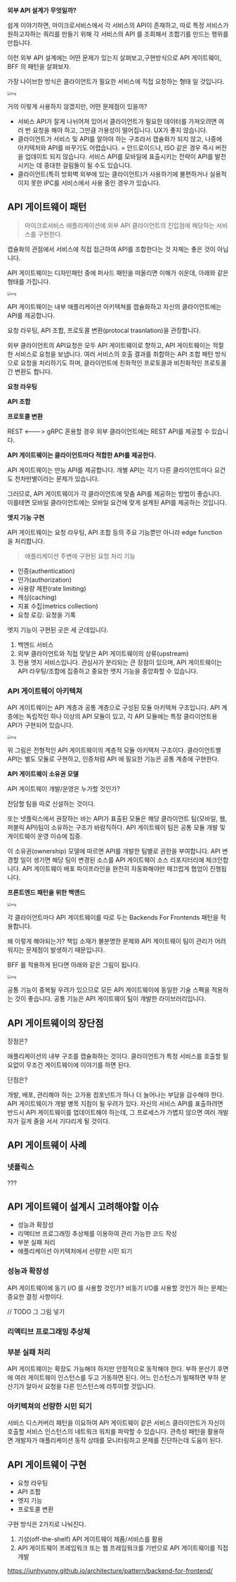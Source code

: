 **외부 API 설계가 무엇일까?**

쉽게 이야기하면, 마이크로서비스에서 각 서비스의 API이 존재하고, 따로 특정 서비스가 원하고자하는 쿼리를 만들기 위해 각 서비스의 API 를 조회해서 조합기를 만드는 행위를 만듭니다.

 이런 외부 API 설계에는 어떤 문제가 있는지 살펴보고,구현방식으로 API 게이트웨이, BFF 의 패턴을 살펴보자.

가장 나이브한 방식은 클라이언트가 필요한 서비스에 직접 요청하는 형태 일 것입니다.

 <img src="https://documents.lucid.app/documents/a6b2e07d-a201-4959-8dad-8c191ba78039/pages/0_0?a=28566&x=-3576&y=19866&w=1232&h=1314&store=1&accept=image%2F*&auth=LCA%20e91654328586839888e60c33694ec81f9107a5f1-ts%3D1662707539" alt="img" style="zoom:50%;" />



거의 이렇게 사용하지 않겠지만, 어떤 문제점이 있을까?

- 서비스 API가 잘게 나뉘어져 있어서 클라이언트가 필요한 데이터를 가져오려면 여러 번 요청을 해야 하고, 그만큼 가용성이 떨어집니다. UX가 좋지 않습니다.
- 클라이언트가 서비스 및 API를 알아야 하는 구조라서 캡슐화가 되지 않고, 나중에 아키텍처와 API를 바꾸기도 어렵습니다.
  = 안드로이드나, ISO 같은 경우 즉시 버전을 업데이트 되지 않습니다. 서비스 API를 모바일에 표출시키는 전략이 API를 발전시키는 데 중대한 걸림돌이 될 수도 있습니다.
- 클라이언트(특히 방화벽 외부에 있는 클라이언트)가 사용하기에 불편하거나 실용적이지 못한 IPC를 서비스에서 사용 중인 경우가 있습니다.



## API 게이트웨이 패턴

> 마이크로서비스 애플리케이션에 외부 API 클라이언트의 진입점에 해당하는 서비스를 구현한다.

캡슐화의 관점에서 서비스에 직접 접근하여 API를 조합한다는 것 자체는 좋은 것이 아닙니다. 



API 게이트웨이는 디자인패턴 중에 퍼사드 패턴을 떠올리면 이해가 쉬운데, 아래와 같은 형태를 가집니다.

 <img src="https://documents.lucid.app/documents/a6b2e07d-a201-4959-8dad-8c191ba78039/pages/0_0?a=28721&x=-8774&y=20320&w=1628&h=1314&store=1&accept=image%2F*&auth=LCA%20ff20d57aae29f1169fad8c56ff12144eec001d30-ts%3D1662707539" alt="img" style="zoom:50%;" />

API 게이트웨이는 내부 애플리케이션 아키텍쳐를 캡슐화하고 자신의 클라이언트에는 API를 제공합니다.

요청 라우팅, API 조합, 프로토콜 변환(protocal trasnlation)을 관장합니다.

외부 클라이언트의 API요청은 모두 API 게이트웨이로 향하고, API 게이트웨이는 적절한 서비스로 요청을 보냅니다. 여러 서비스의 호출 결과를 취합하는 API 조합 패턴 방식으로 요청을 처리하기도 하며, 클라이언트에 친화적인 프로토콜과 비친화적인 프로토콜 간 변환도 합니다.



**요청 라우팅**

**API 조합**



**프로토콜 변환**

REST <---> gRPC 혼용할 경우 외부 클라이언트에는 REST API를 제공할 수 있습니다.



**API 게이트웨이는 클라이언트마다 적합한 API를 제공한다.**

API 게이트웨이는 만능 API를 제공합니다. 개별 API는 각기 다른 클라이언트마다 요건도 천차만별이라는 문제가 있습니다. 

 그러므로, API 게이트웨이가 각 클라이언트에 맞춤 API를 제공하는 방법이 좋습니다. 이를테면 모바일 클라이언트에는 모바일 요건에 맞게 설계된 API를 제공하는 것입니다.



**엣지 기능 구현**

API 게이트웨이는 요청 라우팅, API 조합 등의 주요 기능뿐만 아니라 edge function 을 처리합니다.

> 애플리케이션 주변에 구현된 요청 처리 기능

- 인증(authentication)
- 인가(authorization)
- 사용량 제한(rate limiting)
- 캐싱(caching)
- 지표 수집(metrics collection)
- 요청 로깅: 요청을 기록



엣지 기능이 구현된 곳은 세 군데입니다.

1. 백엔드 서비스
2. 외부 클라이언트와 직접 맞닿은 API 게이트웨이의 상류(upstream)
3. 전용 엣지 서비스입니다. 관심사가 분리되는 큰 장점이 있으며, API 게이트웨이는 API 라우팅/조합에 집중하고 중요한 엣지 기능을 중앙화할 수 있습니다.



### API 게이트웨이 아키텍쳐

API 게이트웨이는 API 계층과 공통 계층으로 구성된 모듈 아키텍쳐 구조입니다. API 계층에는 독립적인 하나 이상의 API 모듈이 있고, 각 API 모듈에는 특정 클라이언트용 API가 구현되어 있습니다.

 <img src="https://documents.lucid.app/documents/a6b2e07d-a201-4959-8dad-8c191ba78039/pages/0_0?a=29524&x=-8777&y=21722&w=1204&h=836&store=1&accept=image%2F*&auth=LCA%208af416af544e00808d82d7067605c89b0744dc7d-ts%3D1662707539" alt="img" style="zoom:50%;" />

위 그림은 전형적인 API 게이트웨이의 계층적 모듈 아키텍처 구조이다. 클라이언트별 API는 별도 모듈로 구현하고, 인증처럼 API 에 필요한 기능은 공통 계층에 구현한다.



**API 게이트웨이 소유권 모델**

API 게이트웨이 개발/운영은 누가할 것인가?

전담할 팀을 따로 신설하는 것이다.

또는 넷플릭스에서 권장하는 바는 API가 표출된 모듈은 해당 클라이언트 팀(모바일, 웹, 퍼블릭 API)팀이 소유하는 구조가 바람직하다. API 게이트웨이 팀은 공통 모듈 개발 및 게이트웨이 운영 이슈에 집중.

이 소유권(ownership) 모델에 따르면 API를 개발한 팀별로 권한을 부여합니다. API 변경할 일이 생기면 해당 팀이 변경된 소스를 API 게이트웨이 소스 리포지터리에 체크인합니다. API 게이트웨이 배포 파이프라인을 완전히 자동화해야만 매끄럽게 협업이 진행됩니다.



**프론트엔드 패턴을 위한 백엔드**

<img src="https://documents.lucid.app/documents/a6b2e07d-a201-4959-8dad-8c191ba78039/pages/0_0?a=29878&x=-9002&y=22663&w=1358&h=1274&store=1&accept=image%2F*&auth=LCA%202dbe8352fd3547567b6d275eaff829b660c99bea-ts%3D1662707539" alt="img" style="zoom:50%;" />

각 클라이언트마다 API 게이트웨이를 따로 두는 Backends For Frontends 패턴을 적용합니다. 

왜 이렇게 해야되는가? 책임 소재가 불분명한 문제와 API 게이트웨이 팀이 관리가 어려워지는 문제점이 발생하기 때문입니다.

BFF 를 적용하게 된다면 아래와 같은 그림이 됩니다.

 <img src="https://documents.lucid.app/documents/a6b2e07d-a201-4959-8dad-8c191ba78039/pages/0_0?a=30088&x=-7540&y=22663&w=1320&h=1274&store=1&accept=image%2F*&auth=LCA%201691d847a20a3855ae56952b48e0215bf2f5fb9a-ts%3D1662707539" alt="img" style="zoom:50%;" />

공통 기능이 중복될 우려가 있으므로 모든 API 게이트웨이에 동일한 기술 스펙을 적용하는 것이 좋습니다. 공통 기능은 API 게이트웨이 팀이 개발한 라이브러리입니다.



## API 게이트웨이의 장단점

장점은?

애플리케이션의 내부 구조를 캡슐화하는 것이다. 클라이언트가 특정 서비스를 호출할 필요없이 무조건 게이트웨이에 이야기를 하면 된다.



단점은?

 개발, 배포, 관리해야 하는 고가용 컴포넌트가 하나 더 늘어나는 부담을 감수해야 한다. API 게이트웨이가 개발 병목 지점이 될 우려가 있다. 자신의 서비스 API를 표출하려면 반드시 API 게이트웨이를 업데이트해야 하는데, 그 프로세스가 가볍지 않으면 여러 개발자가 길게 줄을 서서 기다리게 될 것이다.



## API 게이트웨이 사례



### 넷플릭스

???





## API 게이트웨이 설계시 고려해야할 이슈

- 성능과 확장성
- 리액티브 프로그래밍 추상체를 이용하여 관리 가능한 코드 작성
- 부분 실패 처리
- 애플리케이션 아키텍처에서 선량한 시민 되기



### 성능과 확장성

 API 게이트웨이에 동기 I/O 를 사용할 것인가? 비동기 I/O를 사용할 것인가 하는 문제는 중요한 결정 사항이다.

// TODO 그 그림 넣기



### 리액티브 프로그래밍 추상체

### 부분 실패 처리

 API 게이트웨이는 확장도 가능해야 하지만 안정적으로 동작해야 한다. 부하 분산기 후면에 여러 게이트웨이 인스턴스를 두고 가동하면 된다. 어느 인스턴스가 빌패하면 부하 분산기가 알아서 요청을 다른 인스턴스에 라투이할 것입니다.

### 아키텍쳐의 선량한 시민 되기

 서비스 디스커버리 패턴을 이요하여 API 게이트웨이 같은 서비스 클라이언트가 자신이 호출할 서비스 인스턴스의 네트워크 워치를 파악할 수 있습니다. 관측성 패턴을 활용하면 개발자가 애플리케이션 동작 상태를 모니터링하고 문제를 진단하는데 도움이 된다.



## API 게이트웨이 구현

- 요청 라우팅
- API 조합
- 엣지 기능
- 프로토콜 변환



구현 방식은 2가지로 나눠진다.

1. 기성(off-the-shelf) API 게이트웨이 제품/서비스를 활용
2. API 게이트웨이 프레임워크 또는 웹 프레임워크를 기반으로 API 게이트웨이를 직접 개발







https://junhyunny.github.io/architecture/pattern/backend-for-frontend/



